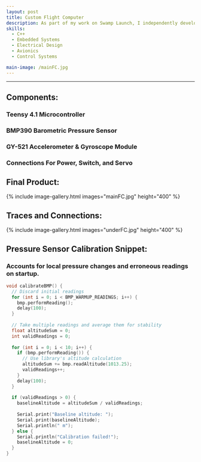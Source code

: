 ```yaml
---
layout: post
title: Custom Flight Computer
description: As part of my work on Swamp Launch, I independently developed a barometric-altitude-based flight computer with an integrated accelerometer. This computer is designed for use in test flights conducted by the staging sub-team and will play a crucial role in the future development of staged-flight systems. The flight computer continuously records acceleration and filtered altitude data to a CSV file on the onboard microSD card. Altitude is also checked against a user-set altitude, at which point a servo is actuated to separate the stages via mechanical linkage. Absolute magnitude of acceleration is calculated and used for launch detection.
skills: 
  - C++
  - Embedded Systems
  - Electrical Design
  - Avionics
  - Control Systems

main-image: /mainFC.jpg
---
```


---
## Components:
### Teensy 4.1 Microcontroller
### BMP390 Barometric Pressure Sensor
### GY-521 Accelerometer & Gyroscope Module
### Connections For Power, Switch, and Servo



## Final Product:
{% include image-gallery.html images="mainFC.jpg" height="400" %}



## Traces and Connections:
{% include image-gallery.html images="underFC.jpg" height="400" %}

## Pressure Sensor Calibration Snippet:
### Accounts for local pressure changes and erroneous readings on startup.
```C++
void calibrateBMP() {
  // Discard initial readings
  for (int i = 0; i < BMP_WARMUP_READINGS; i++) {
    bmp.performReading();
    delay(100);
  }
  
  // Take multiple readings and average them for stability
  float altitudeSum = 0;
  int validReadings = 0;
  
  for (int i = 0; i < 10; i++) {
    if (bmp.performReading()) {
      // Use library's altitude calculation
      altitudeSum += bmp.readAltitude(1013.25);
      validReadings++;
    }
    delay(100);
  }
  
  if (validReadings > 0) {
    baselineAltitude = altitudeSum / validReadings;
    
    Serial.print("Baseline altitude: ");
    Serial.print(baselineAltitude);
    Serial.println(" m");
  } else {
    Serial.println("Calibration failed!");
    baselineAltitude = 0;
  }
}
```
